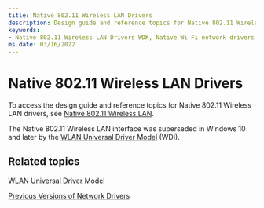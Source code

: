 ```yaml
---
title: Native 802.11 Wireless LAN Drivers
description: Design guide and reference topics for Native 802.11 Wireless LAN drivers.
keywords:
- Native 802.11 Wireless LAN Drivers WDK, Native Wi-Fi network drivers, Native 802.11 wlan drivers
ms.date: 03/16/2022
---
```


# Native 802.11 Wireless LAN Drivers

To access the design guide and reference topics for Native 802.11 Wireless LAN drivers, see [Native 802.11 Wireless LAN](/previous-versions/windows/hardware/wireless/native-802-11-wireless-lan). 

The Native 802.11 Wireless LAN interface was superseded in Windows 10 and later by the [WLAN Universal Driver Model](/windows-hardware/drivers/network/wdi-miniport-driver-design-guide) (WDI).

## Related topics

[WLAN Universal Driver Model](/windows-hardware/drivers/network/wdi-miniport-driver-design-guide)

[Previous Versions of Network Drivers](network-drivers-prior-to-windows-vista.md)